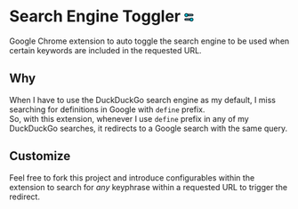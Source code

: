 # Search Engine Toggler ![Search Engine Toggler Icon](https://raw.githubusercontent.com/roshanadh/search-engine-toggler/main/icons/icon16.png)
Google Chrome extension to auto toggle the search engine to be used when certain keywords are included in the requested URL.

## Why
When I have to use the DuckDuckGo search engine as my default, I miss searching for definitions in Google with `define` prefix.<br />
So, with this extension, whenever I use `define` prefix in any of my DuckDuckGo searches, it redirects to a Google search with the same query.

## Customize
Feel free to fork this project and introduce configurables within the extension to search for *any* keyphrase within a requested URL to trigger the redirect.
